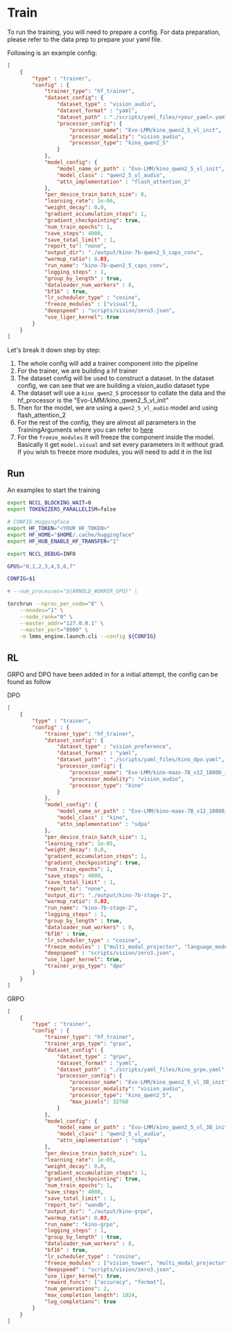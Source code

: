 
# Train

To run the training, you will need to prepare a config. For data preparation, please refer to the data prep to prepare your yaml file.

Following is an example config:

```json
[
    {
        "type" : "trainer",
        "config" : {
            "trainer_type": "hf_trainer",
            "dataset_config": {
                "dataset_type" : "vision_audio",
                "dataset_format" : "yaml",
                "dataset_path" : "./scripts/yaml_files/<your_yaml>.yaml",
                "processor_config": {
                    "processor_name": "Evo-LMM/kino_qwen2_5_vl_init",
                    "processor_modality": "vision_audio",
                    "processor_type": "kino_qwen2_5"
                }
            },
            "model_config": {
                "model_name_or_path" : "Evo-LMM/kino_qwen2_5_vl_init",
                "model_class" : "qwen2_5_vl_audio",
                "attn_implementation" : "flash_attention_2"
            },
            "per_device_train_batch_size": 8,
            "learning_rate": 1e-06,
            "weight_decay": 0.0,
            "gradient_accumulation_steps": 1,
            "gradient_checkpointing": true,
            "num_train_epochs": 1,
            "save_steps": 4000,
            "save_total_limit" : 1,
            "report_to": "none",
            "output_dir": "./output/kino-7b-qwen2_5_caps_conv",
            "warmup_ratio": 0.03,
            "run_name": "kino-7b-qwen2_5_caps_conv",
            "logging_steps" : 1,
            "group_by_length" : true,
            "dataloader_num_workers" : 8,
            "bf16" : true,
            "lr_scheduler_type" : "cosine",
            "freeze_modules" : ["visual"],
            "deepspeed" : "scripts/vision/zero3.json",
            "use_liger_kernel": true
        }
    }
]
```

Let's break it down step by step:
1. The whole config will add a trainer component into the pipeline
2. For the trainer, we are building a hf trainer
3. The dataset config will be used to construct a dataset. In the dataset config, we can see that we are building a vision_audio dataset type
4. The dataset will use a `kino_qwen2_5` processor to collate the data and the hf_processor is the "Evo-LMM/kino_qwen2_5_vl_init"
5. Then for the model, we are using a `qwen2_5_vl_audio` model and using flash_attention_2
6. For the rest of the config, they are almost all parameters in the TrainingArguments where you can refer to [here](https://huggingface.co/docs/transformers/en/main_classes/trainer#transformers.TrainingArguments)
7. For the `freeze_modules` it will freeze the component inside the model. Basically it get `model.visual` and set every parameters in it without grad. If you wish to freeze more modules, you will need to add it in the list

## Run

An examples to start the training

```bash
export NCCL_BLOCKING_WAIT=0
export TOKENIZERS_PARALLELISM=false

# CONFIG Huggingface
export HF_TOKEN="<YOUR HF_TOKEN>"
export HF_HOME="$HOME/.cache/huggingface"
export HF_HUB_ENABLE_HF_TRANSFER="1"

export NCCL_DEBUG=INFO

GPUS="0,1,2,3,4,5,6,7"

CONFIG=$1

# --num_processes="${ARNOLD_WORKER_GPU}" \

torchrun --nproc_per_node="8" \
    --nnodes="1" \
    --node_rank="0" \
    --master_addr="127.0.0.1" \
    --master_port="8000" \
    -m lmms_engine.launch.cli --config ${CONFIG}
```


## RL
GRPO and DPO have been added in for a initial attempt, the config can be found as follow

DPO
```json
[
    {
        "type" : "trainer",
        "config" : {
            "trainer_type": "hf_trainer",
            "dataset_config": {
                "dataset_type" : "vision_preference",
                "dataset_format" : "yaml",
                "dataset_path" : "./scripts/yaml_files/kino_dpo.yaml",
                "processor_config": {
                    "processor_name": "Evo-LMM/kino-maas-7B_v12_18000_init",
                    "processor_modality": "vision_audio",
                    "processor_type": "kino"
                }
            },
            "model_config": {
                "model_name_or_path" : "Evo-LMM/kino-maas-7B_v12_18000_init",
                "model_class" : "kino",
                "attn_implementation" : "sdpa"
            },
            "per_device_train_batch_size": 1,
            "learning_rate": 1e-05,
            "weight_decay": 0.0,
            "gradient_accumulation_steps": 1,
            "gradient_checkpointing": true,
            "num_train_epochs": 1,
            "save_steps": 4000,
            "save_total_limit" : 1,
            "report_to": "none",
            "output_dir": "./output/kino-7b-stage-2",
            "warmup_ratio": 0.03,
            "run_name": "kino-7b-stage-2",
            "logging_steps" : 1,
            "group_by_length" : true,
            "dataloader_num_workers" : 8,
            "bf16" : true,
            "lr_scheduler_type" : "cosine",
            "freeze_modules" : ["multi_modal_projector", "language_model", "audio_tower", "audio_modal_projector"],
            "deepspeed" : "scripts/vision/zero3.json",
            "use_liger_kernel": true,
            "trainer_args_type": "dpo"
        }
    }
]
```

GRPO
```json
[
    {
        "type" : "trainer",
        "config" : {
            "trainer_type": "hf_trainer",
            "trainer_args_type": "grpo",
            "dataset_config": {
                "dataset_type" : "grpo",
                "dataset_format" : "yaml",
                "dataset_path" : "./scripts/yaml_files/kino_grpo.yaml",
                "processor_config": {
                    "processor_name": "Evo-LMM/kino_qwen2_5_vl_3B_init",
                    "processor_modality": "vision_audio",
                    "processor_type": "kino_qwen2_5",
                    "max_pixels": 32768
                }
            },
            "model_config": {
                "model_name_or_path" : "Evo-LMM/kino_qwen2_5_vl_3B_init",
                "model_class" : "qwen2_5_vl_audio",
                "attn_implementation" : "sdpa"
            },
            "per_device_train_batch_size": 1,
            "learning_rate": 1e-05,
            "weight_decay": 0.0,
            "gradient_accumulation_steps": 1,
            "gradient_checkpointing": true,
            "num_train_epochs": 1,
            "save_steps": 4000,
            "save_total_limit" : 1,
            "report_to": "wandb",
            "output_dir": "./output/kino-grpo",
            "warmup_ratio": 0.03,
            "run_name": "kino-grpo",
            "logging_steps" : 1,
            "group_by_length" : true,
            "dataloader_num_workers" : 8,
            "bf16" : true,
            "lr_scheduler_type" : "cosine",
            "freeze_modules" : ["vision_tower", "multi_modal_projector"],
            "deepspeed" : "scripts/vision/zero3.json",
            "use_liger_kernel": true,
            "reward_funcs": ["accuracy", "format"],
            "num_generations": 2,
            "max_completion_length": 1024,
            "log_completions": true
        }
    }
]
```